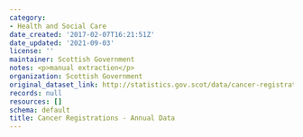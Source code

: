 ```yaml
---
category:
- Health and Social Care
date_created: '2017-02-07T16:21:51Z'
date_updated: '2021-09-03'
license: ''
maintainer: Scottish Government
notes: <p>manual extraction</p>
organization: Scottish Government
original_dataset_link: http://statistics.gov.scot/data/cancer-registrations---annual-data
records: null
resources: []
schema: default
title: Cancer Registrations - Annual Data
---
```

